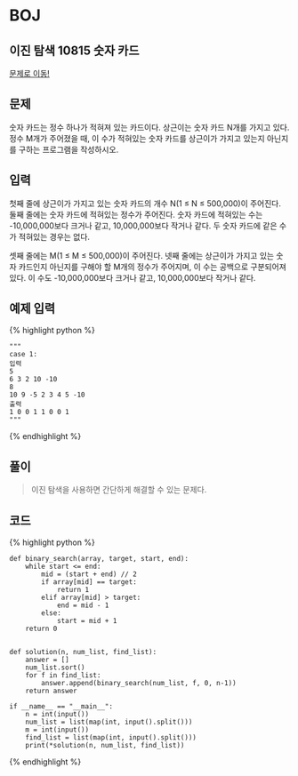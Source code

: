 # BOJ

## 이진 탐색 10815 숫자 카드
[문제로 이동!](https://www.acmicpc.net/problem/10815)

## 문제

숫자 카드는 정수 하나가 적혀져 있는 카드이다. 상근이는 숫자 카드 N개를 가지고 있다. 정수 M개가 주어졌을 때, 이 수가 적혀있는 숫자 카드를 상근이가 가지고 있는지 아닌지를 구하는 프로그램을 작성하시오.

## 입력

첫째 줄에 상근이가 가지고 있는 숫자 카드의 개수 N(1 ≤ N ≤ 500,000)이 주어진다. 둘째 줄에는 숫자 카드에 적혀있는 정수가 주어진다. 숫자 카드에 적혀있는 수는 -10,000,000보다 크거나 같고, 10,000,000보다 작거나 같다. 두 숫자 카드에 같은 수가 적혀있는 경우는 없다.

셋째 줄에는 M(1 ≤ M ≤ 500,000)이 주어진다. 넷째 줄에는 상근이가 가지고 있는 숫자 카드인지 아닌지를 구해야 할 M개의 정수가 주어지며, 이 수는 공백으로 구분되어져 있다. 이 수도 -10,000,000보다 크거나 같고, 10,000,000보다 작거나 같다.

## 예제 입력
{% highlight python %}

    """
    case 1:
    입력
    5
    6 3 2 10 -10
    8
    10 9 -5 2 3 4 5 -10
    출력
    1 0 0 1 1 0 0 1
    """
{% endhighlight %}

## 풀이
> 이진 탐색을 사용하면 간단하게 해결할 수 있는 문제다.

## 코드

{% highlight python %}

    def binary_search(array, target, start, end):
        while start <= end:
            mid = (start + end) // 2
            if array[mid] == target:
                return 1
            elif array[mid] > target:
                end = mid - 1
            else:
                start = mid + 1
        return 0
    
    
    def solution(n, num_list, find_list):
        answer = []
        num_list.sort()
        for f in find_list:
            answer.append(binary_search(num_list, f, 0, n-1))
        return answer
    
    if __name__ == "__main__":
        n = int(input())
        num_list = list(map(int, input().split()))
        m = int(input())
        find_list = list(map(int, input().split()))
        print(*solution(n, num_list, find_list))
{% endhighlight %}